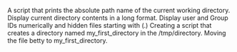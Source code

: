 A script that prints the absolute path name of the current working directory.
Display current directory contents in a long format.
Display user and Group IDs numerically and hidden files starting with (.)
Creating a script that creates a directory named my_first_directory in the /tmp/directory.
Moving the file betty to my_first_directory.

